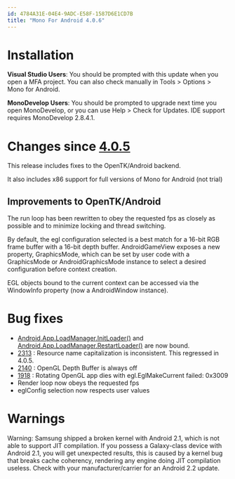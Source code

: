```yaml
---
id: 4784A31E-04E4-9ADC-E58F-1587D6E1CD7B
title: "Mono For Android 4.0.6"
---
```


<a name="Installation" class="injected"></a>


# Installation

 **Visual Studio Users**: You should be prompted with this update
when you open a MFA project. You can also check manually in Tools &gt; Options
&gt; Mono for Android.

 **MonoDevelop Users**: You should be prompted to upgrade next
time you open MonoDevelop, or you can use Help &gt; Check for Updates. IDE
support requires MonoDevelop 2.8.4.1.

 <a name="" class="injected"></a>


# Changes since  [4.0.5](/releases/android/mono_for_android_4/mono_for_android_4.0.4)

This release includes fixes to the OpenTK/Android backend.

It also includes x86 support for full versions of Mono for Android (not
trial)

 <a name="Improvements_to_OpenTK/Android" class="injected"></a>


## Improvements to OpenTK/Android

The run loop has been rewritten to obey the requested fps as closely as
possible and to minimize locking and thread switching.

By default, the egl configuration selected is a best match for a 16-bit RGB
frame buffer with a 16-bit depth buffer. AndroidGameView exposes a new property,
GraphicsMode, which can be set by user code with a GraphicsMode or
AndroidGraphicsMode instance to select a desired configuration before context
creation.

EGL objects bound to the current context can be accessed via the WindowInfo
property (now a AndroidWindow instance).

 <a name="Bug_fixes" class="injected"></a>


# Bug fixes

-   [Android.App.LoadManager.InitLoader()](http://androidapi.xamarin.com/index.aspx?link=M%3aAndroid.App.LoaderManager.InitLoader(System.Int32%2cAndroid.OS.Bundle%2cAndroid.App.LoaderManager.ILoaderCallbacks)) and  [Android.App.LoadManager.RestartLoader()](http://androidapi.xamarin.com/?link=M%3aAndroid.App.LoaderManager.RestartLoader(System.Int32%2cAndroid.OS.Bundle%2cAndroid.App.LoaderManager.ILoaderCallbacks)) are now bound. 
-   [2313](https://bugzilla.xamarin.com/show_bug.cgi?id=2313) : Resource name capitalization is inconsistent. This regressed in 4.0.5. 
-   [2140](https://bugzilla.xamarin.com/show_bug.cgi?id=2140) : OpenGL Depth Buffer is always off 
-   [1918](https://bugzilla.xamarin.com/show_bug.cgi?id=1918) : Rotating OpenGL app dies with egl.EglMakeCurrent failed: 0x3009 
-  Render loop now obeys the requested fps
-  eglConfig selection now respects user values


 <a name="Warnings" class="injected"></a>


# Warnings

Warning: Samsung shipped a broken kernel with Android 2.1, which is not able
to support JIT compilation. If you possess a Galaxy-class device with Android
2.1, you will get unexpected results, this is caused by a kernel bug that breaks
cache coherency, rendering any engine doing JIT compilation useless. Check with
your manufacturer/carrier for an Android 2.2 update.

